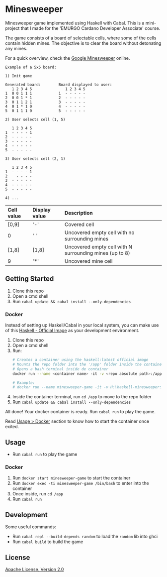 # Minesweeper

Minesweeper game implemented using Haskell with Cabal. This is a mini-project that I made for the 'EMURGO Cardano Developer Associate' course.

The game consists of a board of selectable cells, where some of the cells contain hidden mines. The objective is to clear the board without detonating any mines. 

For a quick overview, check the [Google Minesweeper](https://g.co/kgs/rUvkYU) online.
  
    Example of a 5x5 board:

    1) Init game

    Generated board:        Board displayed to user:
       1 2 3 4 5               1 2 3 4 5
    1  0 0 1 1 1            1  - - - - -
    2  0 0 1 * 1            2  - - - - -
    3  0 1 1 2 1            3  - - - - -
    4  0 1 * 1 0            4  - - - - -
    5  0 1 1 1 0            5  - - - - -

    2) User selects cell (1, 5)

       1 2 3 4 5
    1  - - - - 1
    2  - - - - -
    3  - - - - -
    4  - - - - -
    5  - - - - -
    
    3) User selects cell (2, 1)

       1 2 3 4 5
    1  - - - - 1
    2    - - - -
    3  - - - - -
    4  - - - - -
    5  - - - - -

    4) ...

| Cell value   | Display value  | Description                                             |
| :---         | :---           | :---                                                    |
| [0,9]        | '-'            | Covered cell                                            |
| 0            | ' '            | Uncovered empty cell with no surrounding mines          |
| [1,8]        | [1,8]          | Uncovered empty cell with N surrounding mines (up to 8) |
| 9            | '*'            | Uncovered mine cell                                     |

## Getting Started

1. Clone this repo 
2. Open a cmd shell
3. Run `cabal update && cabal install --only-dependencies`

### Docker
Instead of setting up Haskell/Cabal in your local system, you can make use of this [Haskell - Official Image](https://hub.docker.com/_/haskell/) as your development environment.

1. Clone this repo
2. Open a cmd shell
3. Run:
	```bash
	# Creates a container using the haskell:latest official image
	# Mounts the repo folder into the '/app' folder inside the container
	# Opens a bash terminal inside de container
	docker run --name <container name> -it -v <repo absolute path>:/app haskell:latest /bin/bash

	# Example:
	# docker run --name minesweeper-game -it -v H:\haskell-minesweeper:/app haskell:latest /bin/bash
	```
4. Inside the container terminal, run `cd /app` to move to the repo folder
5. Run `cabal update && cabal install --only-dependencies`

All done! Your docker container is ready. Run `cabal run` to play the game.

Read [Usage > Docker](#docker-1) section to know how to start the container once exited.

## Usage
* Run `cabal run` to play the game

### Docker
1. Run `docker start minesweeper-game` to start the container  
2. Run `docker exec -ti minesweeper-game /bin/bash` to enter into the container
3. Once inside, run `cd /app` 
4. Run `cabal run` 

## Development
Some useful commands:
* Run `cabal repl --build-depends random` to load the `random` lib into ghci
* Run `cabal build` to build the game

## License
[Apache License, Version 2.0](https://www.apache.org/licenses/LICENSE-2.0)